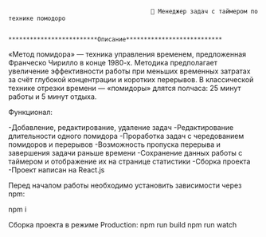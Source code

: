                                             🍅 Менеджер задач с таймером по технике помодоро

                                        *************************Описание***************************
«Метод помидора» — техника управления временем, предложенная Франческо Чирилло в конце 1980-х. Методика предполагает увеличение эффективности работы при меньших временных затратах за счёт глубокой концентрации и коротких перерывов. В классической технике отрезки времени — «помидоры» длятся полчаса: 25 минут работы и 5 минут отдыха.

Функционал:

-Добавление, редактирование, удаление задач
-Редактирование длительности одного помидора
-Проработка задач с чередованием помидоров и перерывов
-Возможность пропуска перерыва и завершения задачи раньше времени
-Сохранение данных работы с таймером и отображение их на странице статистики
-Сборка проекта
-Проект написан на React.js

Перед началом работы необходимо установить зависимости через npm:

npm i

Сборка проекта в режиме Production:
npm run build
npm run watch
